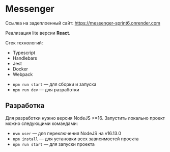 # Messenger
Ссылка на задеплоенный сайт:
https://messenger-sprint6.onrender.com

Реализация lite версии <strong>React</strong>. 

Стек технологий:
<ul>
   <li>Typescript</li>
   <li>Handlebars</li>
   <li>Jest</li>
   <li>Docker</li>
   <li>Webpack</li>
</ul>

- `npm run start` — для сборки и запуска
- `npm run dev` — для разработки

## Разработка
Для разработки нужно версия NodeJS >=16. Запустить локально проект можно следующими командами:
- `nvm user` — для переключения NodeJS на v16.13.0
- `npm install` — для установки всех зависимостей проекта
- `npm run start` — для запуски проекта
